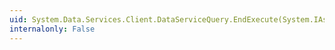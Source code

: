 ```yaml
---
uid: System.Data.Services.Client.DataServiceQuery.EndExecute(System.IAsyncResult)
internalonly: False
---
```

